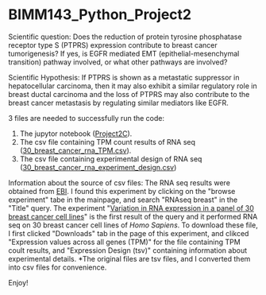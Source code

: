 # BIMM143_Python_Project2
Scientific question: Does the reduction of protein tyrosine phosphatase receptor type S (PTPRS) expression contribute to breast cancer tumorigenesis? If yes, is EGFR mediated EMT (epithelial-mesenchymal transition) pathway involved, or what other pathways are involved? 

Scientific Hypothesis: If PTPRS is shown as a metastatic suppressor in hepatocellular carcinoma, then it may also exhibit a similar regulatory role in breast ductal carcinoma and the loss of PTPRS may also contribute to the breast cancer metastasis by regulating similar mediators like EGFR.

3 files are needed to successfully run the code:

1) The jupytor notebook ([Project2C](https://github.com/ChulingZhuang/BIMM143_Python_Project2/blob/main/Project2C.ipynb)).
2) The csv file containing TPM count results of RNA seq ([30_breast_cancer_rna_TPM.csv](https://github.com/ChulingZhuang/BIMM143_Python_Project2/blob/main/30_breast_cancer_rna_TPM.csv
)).
3) The csv file containing experimental design of RNA seq ([30_breast_cancer_rna_experiment_design.csv](https://github.com/ChulingZhuang/BIMM143_Python_Project2/blob/main/30_breast_cancer_rna_experiment_design.csv))

Information about the source of csv files:
    The RNA seq results were obtained from [EBI](https://www.ebi.ac.uk/gxa/home). I found this experiment by clicking on the "browse experiment" tabe in the mainpage, and search "RNAseq breast" in the "Title" query. The experiment "[Variation in RNA expression in a panel of 30 breast cancer cell lines](https://www.ebi.ac.uk/gxa/experiments/E-MTAB-4801/Results)" is the first result of the query and it performed RNA seq on 30 breast cancer cell lines of _Homo Sapiens_. To download these file, I first clicked "Downloads" tab in the page of this experiment, and clikced "Expression values across all genes (TPM)" for the file containing TPM coult results, and "Expression Design (tsv)" containing information about experimental details. 
    *The original files are tsv files, and I converted them into csv files for convenience.
    
Enjoy!
